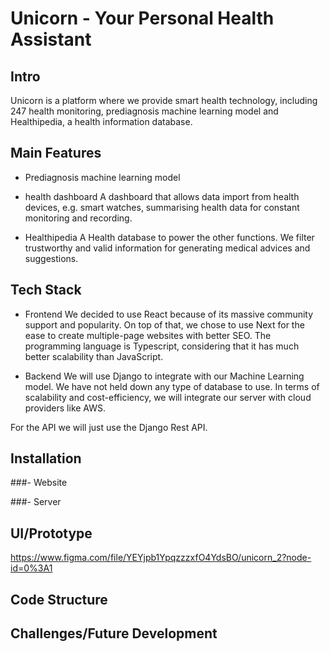 # Unicorn - Your Personal Health Assistant


## Intro
Unicorn is a platform where we provide smart health technology, including 247 health monitoring, prediagnosis machine learning model and Healthipedia, a health information database.

## Main Features
- Prediagnosis machine learning model


- health dashboard
A dashboard that allows data import from health devices, e.g. smart watches, summarising health data for constant monitoring and recording.

- Healthipedia
A Health database to power the other functions. We filter trustworthy and valid information for generating medical advices and suggestions.

## Tech Stack
- Frontend 
We decided to use React because of its massive community support and popularity. On top of that, we chose to use Next for the ease to create multiple-page websites with better SEO. The programming language is Typescript, considering that it has much better scalability than JavaScript.

- Backend
We will use Django to integrate with our Machine Learning model. We have not held down any type of database to use. In terms of scalability and cost-efficiency, we will integrate our server with cloud providers like AWS. 

For the API we will just use the Django Rest API.


## Installation

###- Website


###- Server

## UI/Prototype
https://www.figma.com/file/YEYjpb1YpqzzzxfO4YdsBO/unicorn_2?node-id=0%3A1

## Code Structure


## Challenges/Future Development




